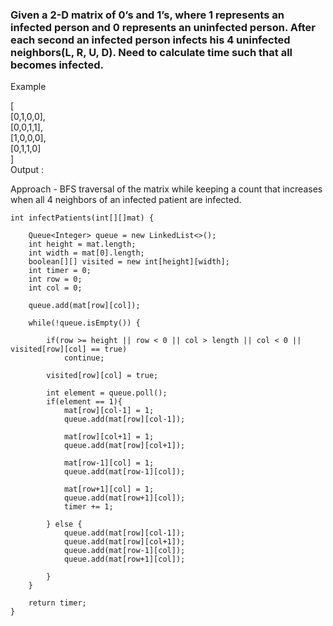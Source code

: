### Given a 2-D matrix of 0’s and 1’s, where 1 represents an infected person and 0 represents an uninfected person. After each second an infected person infects his 4 uninfected neighbors(L, R, U, D). Need to calculate time such that all becomes infected.
Example  

[  
 [0,1,0,0],  
 [0,0,1,1],  
 [1,0,0,0],  
 [0,1,1,0]  
 ]  
 Output : 
 
 Approach - BFS traversal of the matrix while keeping a count that increases when all 4 neighbors of an infected patient are infected.  
 
````
int infectPatients(int[][]mat) {
    
    Queue<Integer> queue = new LinkedList<>();
    int height = mat.length;
    int width = mat[0].length;
    boolean[][] visited = new int[height][width];
    int timer = 0;
    int row = 0;
    int col = 0;
    
    queue.add(mat[row][col]);
    
    while(!queue.isEmpty()) {
                
        if(row >= height || row < 0 || col > length || col < 0 || visited[row][col] == true)
            continue;
        
        visited[row][col] = true;
        
        int element = queue.poll();
        if(element == 1){
            mat[row][col-1] = 1;
            queue.add(mat[row][col-1]);
            
            mat[row][col+1] = 1;
            queue.add(mat[row][col+1]);
            
            mat[row-1][col] = 1;
            queue.add(mat[row-1][col]);
            
            mat[row+1][col] = 1;
            queue.add(mat[row+1][col]);   
            timer += 1;

        } else {
            queue.add(mat[row][col-1]);
            queue.add(mat[row][col+1]);
            queue.add(mat[row-1][col]);
            queue.add(mat[row+1][col]);
            
        }
    }
    
    return timer;
}
````